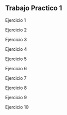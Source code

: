 ## Trabajo Practico 1

Ejercicio 1

Ejercicio 2

Ejercicio 3

Ejercicio 4

Ejercicio 5

Ejercicio 6

Ejercicio 7

Ejercicio 8

Ejercicio 9

Ejercicio 10